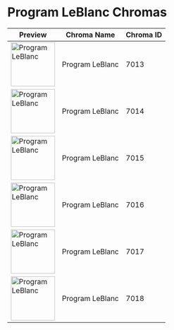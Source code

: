 # Program LeBlanc Chromas

| Preview | Chroma Name | Chroma ID |
|---|---|---|
| <img src='https://raw.communitydragon.org/latest/plugins/rcp-be-lol-game-data/global/default/v1/champion-chroma-images/7/7013.png' alt='Program LeBlanc' width='100'> | Program LeBlanc | 7013 |
| <img src='https://raw.communitydragon.org/latest/plugins/rcp-be-lol-game-data/global/default/v1/champion-chroma-images/7/7014.png' alt='Program LeBlanc' width='100'> | Program LeBlanc | 7014 |
| <img src='https://raw.communitydragon.org/latest/plugins/rcp-be-lol-game-data/global/default/v1/champion-chroma-images/7/7015.png' alt='Program LeBlanc' width='100'> | Program LeBlanc | 7015 |
| <img src='https://raw.communitydragon.org/latest/plugins/rcp-be-lol-game-data/global/default/v1/champion-chroma-images/7/7016.png' alt='Program LeBlanc' width='100'> | Program LeBlanc | 7016 |
| <img src='https://raw.communitydragon.org/latest/plugins/rcp-be-lol-game-data/global/default/v1/champion-chroma-images/7/7017.png' alt='Program LeBlanc' width='100'> | Program LeBlanc | 7017 |
| <img src='https://raw.communitydragon.org/latest/plugins/rcp-be-lol-game-data/global/default/v1/champion-chroma-images/7/7018.png' alt='Program LeBlanc' width='100'> | Program LeBlanc | 7018 |
